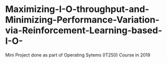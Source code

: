 # Maximizing-I-O-throughput-and-Minimizing-Performance-Variation-via-Reinforcement-Learning-based-I-O-
Mini Project done as part of Operating Sytems (IT250) Course in 2019
